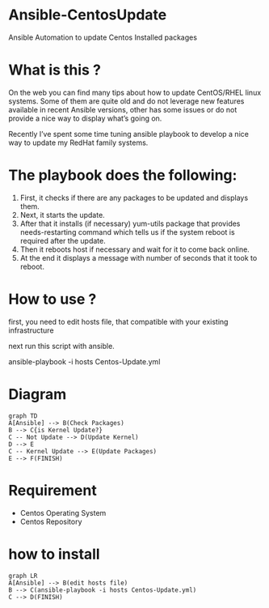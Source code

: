 # Ansible-CentosUpdate
Ansible Automation to update Centos Installed packages

# What is this ?
On the web you can find many tips about how to update CentOS/RHEL linux systems. Some of them are quite old and do not leverage new features available in recent Ansible versions, other has some issues or do not provide a nice way to display what’s going on.

Recently I’ve spent some time tuning ansible playbook to develop a nice way to update my RedHat family systems.

# The playbook does the following:
1. First, it checks if there are any packages to be updated and displays them.
2. Next, it starts the update.
3. After that it installs (if necessary) yum-utils package that provides needs-restarting command which tells us if the system reboot is required after the update.
4. Then it reboots host if necessary and wait for it to come back online.
5. At the end it displays a message with number of seconds that it took to reboot.

# How to use ?
first, you need to edit hosts file, that compatible with your existing infrastructure

next run this script with ansible.

ansible-playbook -i hosts Centos-Update.yml

# Diagram
```mermaid
graph TD
A[Ansible] --> B(Check Packages)
B --> C{is Kernel Update?}
C -- Not Update --> D(Update Kernel)
D --> E 
C -- Kernel Update --> E(Update Packages)
E --> F(FINISH)
```

# Requirement
- Centos Operating System
- Centos Repository


# how to install
```mermaid
graph LR
A[Ansible] --> B(edit hosts file)
B --> C(ansible-playbook -i hosts Centos-Update.yml)
C --> D(FINISH)

